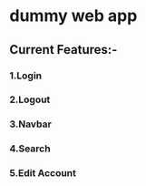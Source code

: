 # dummy web app

## Current Features:-

### 1.Login
### 2.Logout
### 3.Navbar
### 4.Search
### 5.Edit Account
